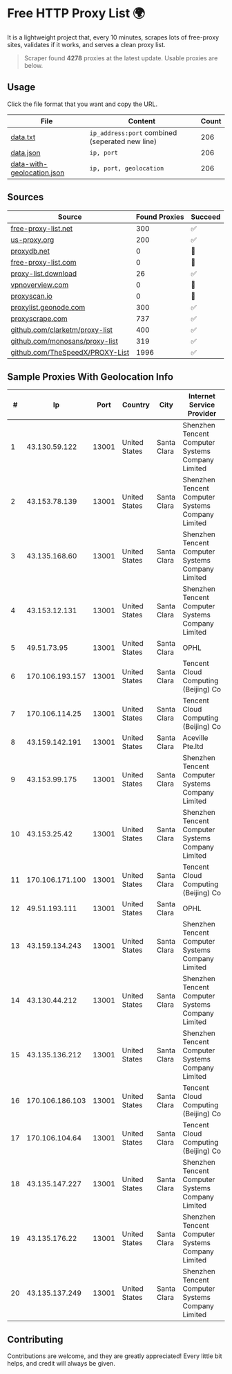 
# Free HTTP Proxy List 🌍

It is a lightweight project that, every 10 minutes, scrapes lots of free-proxy sites, validates if it works, and serves a clean proxy list.


> Scraper found **4278** proxies at the latest update. Usable proxies are below.

## Usage

Click the file format that you want and copy the URL.


|File|Content|Count|
|----|-------|-----|
|[data.txt](https://raw.githubusercontent.com/themiralay/Proxy-List-World/master/data.txt)|`ip_address:port` combined (seperated new line)|206|
|[data.json](https://raw.githubusercontent.com/themiralay/Proxy-List-World/master/data.json)|`ip, port`|206|
|[data-with-geolocation.json](https://raw.githubusercontent.com/themiralay/Proxy-List-World/master/data-with-geolocation.json)|`ip, port, geolocation`|206|

## Sources

|Source|Found Proxies|Succeed|
|------|-------------|-------|
|[free-proxy-list.net](https://free-proxy-list.net)|300|✅|
|[us-proxy.org](https://www.us-proxy.org)|200|✅|
|[proxydb.net](http://proxydb.net)|0|🚫|
|[free-proxy-list.com](https://free-proxy-list.com/?page=&port=&type%5B%5D=http&type%5B%5D=https&up_time=0&search=Search)|0|🚫|
|[proxy-list.download](https://www.proxy-list.download/HTTP)|26|✅|
|[vpnoverview.com](https://vpnoverview.com/privacy/anonymous-browsing/free-proxy-servers)|0|🚫|
|[proxyscan.io](https://www.proxyscan.io)|0|🚫|
|[proxylist.geonode.com](https://proxylist.geonode.com/api/proxy-list?limit=300&page=1&sort_by=lastChecked&sort_type=desc&protocols=http,https)|300|✅|
|[proxyscrape.com](https://api.proxyscrape.com/v2/?request=displayproxies&protocol=http&timeout=10000&country=all&ssl=all&anonymity=all)|737|✅|
|[github.com/clarketm/proxy-list](https://raw.githubusercontent.com/clarketm/proxy-list/master/proxy-list-raw.txt)|400|✅|
|[github.com/monosans/proxy-list](https://raw.githubusercontent.com/monosans/proxy-list/main/proxies/http.txt)|319|✅|
|[github.com/TheSpeedX/PROXY-List](https://raw.githubusercontent.com/TheSpeedX/PROXY-List/master/http.txt)|1996|✅|


## Sample Proxies With Geolocation Info

|#|Ip|Port|Country|City|Internet Service Provider|
|-|--|----|-------|----|-------------------------|
|1|43.130.59.122|13001|United States|Santa Clara|Shenzhen Tencent Computer Systems Company Limited|
|2|43.153.78.139|13001|United States|Santa Clara|Shenzhen Tencent Computer Systems Company Limited|
|3|43.135.168.60|13001|United States|Santa Clara|Shenzhen Tencent Computer Systems Company Limited|
|4|43.153.12.131|13001|United States|Santa Clara|Shenzhen Tencent Computer Systems Company Limited|
|5|49.51.73.95|13001|United States|Santa Clara|OPHL|
|6|170.106.193.157|13001|United States|Santa Clara|Tencent Cloud Computing (Beijing) Co|
|7|170.106.114.25|13001|United States|Santa Clara|Tencent Cloud Computing (Beijing) Co|
|8|43.159.142.191|13001|United States|Santa Clara|Aceville Pte.ltd|
|9|43.153.99.175|13001|United States|Santa Clara|Shenzhen Tencent Computer Systems Company Limited|
|10|43.153.25.42|13001|United States|Santa Clara|Shenzhen Tencent Computer Systems Company Limited|
|11|170.106.171.100|13001|United States|Santa Clara|Tencent Cloud Computing (Beijing) Co|
|12|49.51.193.111|13001|United States|Santa Clara|OPHL|
|13|43.159.134.243|13001|United States|Santa Clara|Shenzhen Tencent Computer Systems Company Limited|
|14|43.130.44.212|13001|United States|Santa Clara|Shenzhen Tencent Computer Systems Company Limited|
|15|43.135.136.212|13001|United States|Santa Clara|Shenzhen Tencent Computer Systems Company Limited|
|16|170.106.186.103|13001|United States|Santa Clara|Tencent Cloud Computing (Beijing) Co|
|17|170.106.104.64|13001|United States|Santa Clara|Tencent Cloud Computing (Beijing) Co|
|18|43.135.147.227|13001|United States|Santa Clara|Shenzhen Tencent Computer Systems Company Limited|
|19|43.135.176.22|13001|United States|Santa Clara|Shenzhen Tencent Computer Systems Company Limited|
|20|43.135.137.249|13001|United States|Santa Clara|Shenzhen Tencent Computer Systems Company Limited|



## Contributing

Contributions are welcome, and they are greatly appreciated! Every
little bit helps, and credit will always be given.

